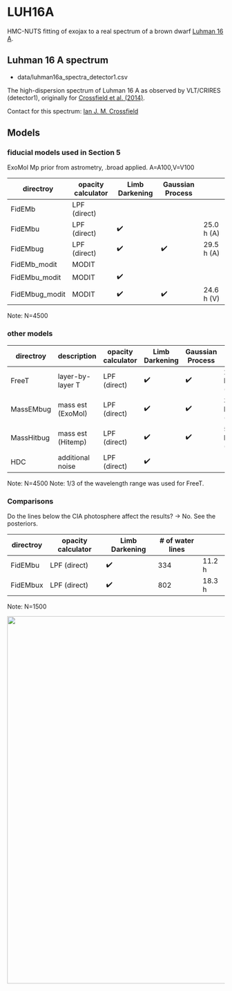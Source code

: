 # LUH16A

HMC-NUTS fitting of exojax to a real spectrum of a brown dwarf [Luhman 16 A](https://en.wikipedia.org/wiki/Luhman_16).

## Luhman 16 A spectrum
- data/luhman16a_spectra_detector1.csv

The high-dispersion spectrum of Luhman 16 A as observed by VLT/CRIRES (detector1), originally for [Crossfield et al. (2014)](https://www.nature.com/articles/nature12955?proof=t).

Contact for this spectrum: [Ian J. M. Crossfield](https://crossfield.ku.edu/)


## Models

### fiducial models used in Section 5

ExoMol Mp prior from astrometry, .broad applied. A=A100,V=V100

|  directroy       | opacity calculator |  Limb Darkening  | Gaussian Process |           |
| ---------------- |  ----------------- | ---------------- | ---------------- | --------- |
| FidEMb           |     LPF (direct)   |                  |                  |           |
| FidEMbu          |     LPF (direct)   |:heavy_check_mark:|                  | 25.0 h (A)|
| FidEMbug         |     LPF (direct)   |:heavy_check_mark:|:heavy_check_mark:| 29.5 h (A)|
| FidEMb_modit     |     MODIT          |                  |                  |           |
| FidEMbu_modit    |     MODIT          |:heavy_check_mark:|                  |           |
| FidEMbug_modit   |     MODIT          |:heavy_check_mark:|:heavy_check_mark:| 24.6 h (V)|

Note: N=4500

### other models

|  directroy       | description       |opacity calculator |  Limb Darkening  | Gaussian Process |            |
| ---------------- | ----------------- | ----------------- | ---------------- | ---------------- | ---------- |
| FreeT            | layer-by-layer T  |    LPF (direct)   |:heavy_check_mark:|:heavy_check_mark:| 28.3 h (A) |
| MassEMbug        | mass est (ExoMol) |    LPF (direct)   |:heavy_check_mark:|:heavy_check_mark:| 34.2 h (A) |
| MassHitbug       | mass est (Hitemp) |    LPF (direct)   |:heavy_check_mark:|:heavy_check_mark:| 50.6 h (V) |
| HDC              | additional noise  |    LPF (direct)   |:heavy_check_mark:|                  |            |

Note: N=4500
Note: 1/3 of the wavelength range was used for FreeT.

### Comparisons

Do the lines below the CIA photosphere affect the results? -> No. See the posteriors.

|  directroy       | opacity calculator |  Limb Darkening  | # of water lines |        |
| ---------------- |  ----------------- | ---------------- | ---------------- | ------ |
| FidEMbu          |     LPF (direct)   |:heavy_check_mark:|   334            | 11.2 h |
| FidEMbux         |     LPF (direct)   |:heavy_check_mark:|   802            | 18.3 h |

Note: N=1500

<img src="https://user-images.githubusercontent.com/15956904/135429319-ee298bac-6448-47a7-a0f0-3d2dbfbd18e2.png" Titie="comparison" Width=850px>